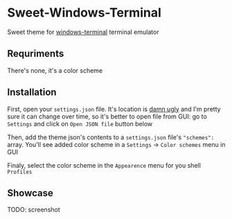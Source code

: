 # Sweet-Windows-Terminal

Sweet theme for [windows-terminal](https://github.com/microsoft/terminal) terminal emulator

## Requriments

There's none, it's a color scheme

## Installation

First, open your `settings.json` file. It's location is [damn ugly](https://stackoverflow.com/questions/63101571/where-is-the-windows-terminal-settings-location) and I'm pretty sure it can change over time, so it's better to open file from GUI: go to `Settings` and click on `Open JSON file` button below

Then, add the theme json's contents to a `settings.json` file's `"schemes":` array. You'll see added color scheme in a `Settings` -> `Color schemes` menu in GUI

Finaly, select the color scheme in the `Appearence` menu for you shell `Profiles`

## Showcase

TODO: screenshot
